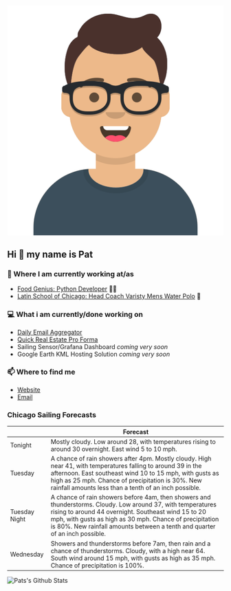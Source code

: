 [![Social banner for p-j-falconer](https://raw.githubusercontent.com/P-J-FALCONER/P-J-FALCONER/master/assets/avataaars.svg)](https://patfalconer.com/)
## Hi :wave: my name is Pat

### 💼 Where I am currently working at/as
- [Food Genius: Python Developer](https://getfoodgenius.com/) 🍔🐍
- [Latin School of Chicago: Head Coach Varisty Mens Water Polo](https://www.latinschool.org/) 🤽


### 💻 What i am currently/done working on
 - [Daily Email Aggregator](https://github.com/P-J-FALCONER/dott_daily_mail)
 - [Quick Real Estate Pro Forma](https://github.com/P-J-FALCONER/henry)
 - Sailing Sensor/Grafana Dashboard *coming very soon*
 - Google Earth KML Hosting Solution *coming very soon*

### 📫 Where to find me
 - [Website](https://patfalconer.com/)
 - [Email](mailto:patrick.j.falconer@gmail.com)


### Chicago Sailing Forecasts
|   | Forecast  |
|---|---|
| Tonight | Mostly cloudy. Low around 28, with temperatures rising to around 30 overnight. East wind 5 to 10 mph. |
| Tuesday | A chance of rain showers after 4pm. Mostly cloudy. High near 41, with temperatures falling to around 39 in the afternoon. East southeast wind 10 to 15 mph, with gusts as high as 25 mph. Chance of precipitation is 30%. New rainfall amounts less than a tenth of an inch possible. |
| Tuesday Night | A chance of rain showers before 4am, then showers and thunderstorms. Cloudy. Low around 37, with temperatures rising to around 44 overnight. Southeast wind 15 to 20 mph, with gusts as high as 30 mph. Chance of precipitation is 80%. New rainfall amounts between a tenth and quarter of an inch possible. |
| Wednesday | Showers and thunderstorms before 7am, then rain and a chance of thunderstorms. Cloudy, with a high near 64. South wind around 15 mph, with gusts as high as 35 mph. Chance of precipitation is 100%. |

![Pats's Github Stats](https://github-readme-stats.vercel.app/api?username=p-j-falconer&show_icons=true&theme=radical)
